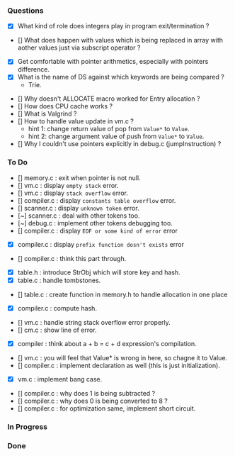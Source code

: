 ### Questions
- [x] What kind of role does integers play in program exit/termination ?
- [] What does happen with values which is being replaced in array with aother values just via subscript operator ?
- [x] Get comfortable with pointer arithmetics, especially with pointers difference.
- [x] What is the name of DS against which keywords are being compared ?
    - Trie.
- [] Why doesn't ALLOCATE macro worked for Entry allocation ?
- [] How does  CPU cache works ?
- [] What is Valgrind ?
- [] How to handle value update in vm.c ?
    - hint 1: change return value of pop from `Value*` to `Value`.
    - hint 2: change argument value of push from `Value*` to `Value`.
- [] Why I couldn't use pointers explicitly in debug.c (jumpInstruction) ?

### To Do
- [] memory.c   : exit when pointer is not null.
- [] vm.c       : display `empty stack` error.
- [] vm.c       : display `stack overflow` error.
- [] compiler.c : display `constants table overflow` error.
- [] scanner.c  : display `unknown token` error.
- [~] scanner.c  : deal with other tokens too.
- [~] debug.c    : implement other tokens debugging too.
- [] compiler.c : display `EOF or some kind of error` error
- [x] compiler.c : display `prefix function dosn't exists` error
- [] compiler.c : think this part through.
- [x] table.h    : introduce StrObj which will store key and hash.
- [x] table.c    : handle tombstones.
- [] table.c    : create function in memory.h to handle allocation in one place
- [x] compiler.c : compute hash.
- [] vm.c       : handle string stack overflow error properly.
- [] cm.c       : show line of error.
- [x] compiler   : think about a + b = c + d expression's compilation.
- [] vm.c       : you will feel that Value* is wrong in here, so chagne it to Value.
- [] compiler.c : implement declaration as well (this is just initialization).
- [x] vm.c       : implement bang case.
- [] compiler.c : why does 1 is being subtracted ?
- [] compiler.c : why does 0 is being converted to 8 ?
- [] compiler.c : for optimization same, implement short circuit.

### In Progress

### Done

